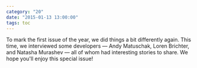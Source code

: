 ```yaml
---
category: "20"
date: "2015-01-13 13:00:00"
tags: toc
---
```


To mark the first issue of the year, we did things a bit differently again. This time, we interviewed some developers — Andy Matuschak, Loren Brichter, and Natasha Murashev — all of whom had interesting stories to share. We hope you'll enjoy this special issue!
